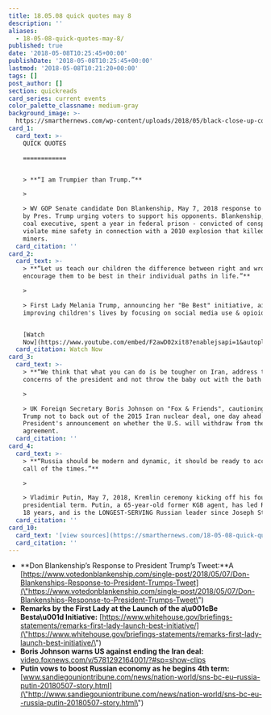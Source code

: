 ```yaml
---
title: 18.05.08 quick quotes may 8
description: ''
aliases:
  - 18-05-08-quick-quotes-may-8/
published: true
date: '2018-05-08T10:25:45+00:00'
publishDate: '2018-05-08T10:25:45+00:00'
lastmod: '2018-05-08T10:21:20+00:00'
tags: []
post_author: []
section: quickreads
card_series: current events
color_palette_classname: medium-gray
background_image: >-
  https://smarthernews.com/wp-content/uploads/2018/05/black-close-up-coal-468011-scaled.jpg
card_1:
  card_text: >-
    QUICK QUOTES

    ============


    > **“I am Trumpier than Trump.”**

    > 

    > WV GOP Senate candidate Don Blankenship, May 7, 2018 response to a tweet
    by Pres. Trump urging voters to support his opponents. Blankenship, a former
    coal executive, spent a year in federal prison - convicted of conspiring to
    violate mine safety in connection with a 2010 explosion that killed 29
    miners.
  card_citation: ''
card_2:
  card_text: >-
    > **“Let us teach our children the difference between right and wrong, and
    encourage them to be best in their individual paths in life.”**

    > 

    > First Lady Melania Trump, announcing her "Be Best" initiative, aimed at
    improving children's lives by focusing on social media use & opioid abuse.


    [Watch
    Now](https://www.youtube.com/embed/F2awD02xit8?enablejsapi=1&autoplay=1&rel=0)
  card_citation: Watch Now
card_3:
  card_text: >-
    > **“We think that what you can do is be tougher on Iran, address the
    concerns of the president and not throw the baby out with the bath water.”**

    > 

    > UK Foreign Secretary Boris Johnson on "Fox & Friends", cautioning Pres.
    Trump not to back out of the 2015 Iran nuclear deal, one day ahead of the
    President's announcement on whether the U.S. will withdraw from the
    agreement.
  card_citation: ''
card_4:
  card_text: >-
    > **“Russia should be modern and dynamic, it should be ready to accept the
    call of the times.”**

    > 

    > Vladimir Putin, May 7, 2018, Kremlin ceremony kicking off his fourth
    presidential term. Putin, a 65-year-old former KGB agent, has led Russia for
    18 years, and is the LONGEST-SERVING Russian leader since Joseph Stalin.
  card_citation: ''
card_10:
  card_text: '[view sources](https://smarthernews.com/18-05-08-quick-quotes-may-8/)'
  card_citation: ''
---
```

*   **Don Blankenship’s Response to President Trump’s Tweet:**A [https://www.votedonblankenship.com/single-post/2018/05/07/Don-Blankenships-Response-to-President-Trumps-Tweet](\"https://www.votedonblankenship.com/single-post/2018/05/07/Don-Blankenships-Response-to-President-Trumps-Tweet\")
*   **Remarks by the First Lady at the Launch of the a\\u001cBe Besta\\u001d Initiative:** [https://www.whitehouse.gov/briefings-statements/remarks-first-lady-launch-best-initiative/](\"https://www.whitehouse.gov/briefings-statements/remarks-first-lady-launch-best-initiative/\")
*   **Boris Johnson warns US against ending the Iran deal:** [video.foxnews.com/v/5781292164001/?#sp=show-clips](\"http://video.foxnews.com/v/5781292164001/?#sp=show-clips\")
*   **Putin vows to boost Russian economy as he begins 4th term:** [www.sandiegouniontribune.com/news/nation-world/sns-bc-eu–russia-putin-20180507-story.html](\"http://www.sandiegouniontribune.com/news/nation-world/sns-bc-eu--russia-putin-20180507-story.html\")